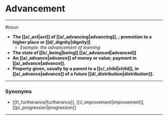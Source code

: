 # Advancement
---
#noun
- **The [[a/_act|act]] of [[a/_advancing|advancing]], ; promotion to a higher place or [[d/_dignity|dignity]]**
	- _Example: the advancement of learning_
- **The state of [[b/_being|being]] [[a/_advanced|advanced]]**
- **An [[a/_advance|advance]] of money or value; payment in [[a/_advance|advance]].**
- **Property given, usually by a parent to a [[c/_child|child]], in [[a/_advance|advance]] of a future [[d/_distribution|distribution]].**
---
### Synonyms
- [[f/_furtherance|furtherance]], [[i/_improvement|improvement]], [[p/_progression|progression]]
---
